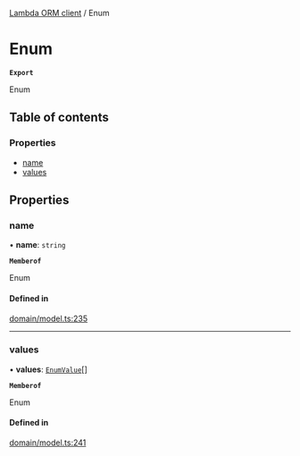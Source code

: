 [Lambda ORM client](../README.md) / Enum

# Enum

**`Export`**

Enum

## Table of contents

### Properties

- [name](Enum.md#name)
- [values](Enum.md#values)

## Properties

### name

• **name**: `string`

**`Memberof`**

Enum

#### Defined in

[domain/model.ts:235](https://github.com/FlavioLionelRita/lambdaorm-client-node/blob/cf1dba5/src/lib/domain/model.ts#L235)

___

### values

• **values**: [`EnumValue`](EnumValue.md)[]

**`Memberof`**

Enum

#### Defined in

[domain/model.ts:241](https://github.com/FlavioLionelRita/lambdaorm-client-node/blob/cf1dba5/src/lib/domain/model.ts#L241)
